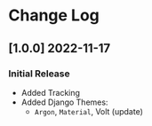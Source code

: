 # Change Log

## [1.0.0] 2022-11-17
### Initial Release

- Added Tracking
- Added Django Themes:
  - `Argon`, `Material`, Volt (update)

